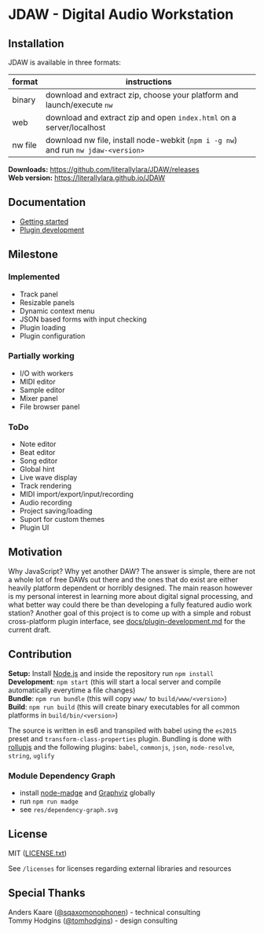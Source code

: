 JDAW - Digital Audio Workstation
================================

## Installation

JDAW is available in three formats:

| format  | instructions                                                                      |
| ------- | --------------------------------------------------------------------------------- |
| binary  | download and extract zip, choose your platform and launch/execute `nw`            |
| web     | download and extract zip and open `index.html` on a server/localhost              |
| nw file | download nw file, install node-webkit (`npm i -g nw`) and run `nw jdaw-<version>` |

**Downloads:** https://github.com/literallylara/JDAW/releases  
**Web version:** https://literallylara.github.io/JDAW

## Documentation

* [Getting started](docs/getting-started.md)
* [Plugin development](docs/plugin-development.md)

## Milestone

### Implemented
* Track panel
* Resizable panels
* Dynamic context menu
* JSON based forms with input checking
* Plugin loading
* Plugin configuration

### Partially working
* I/O with workers
* MIDI editor
* Sample editor
* Mixer panel
* File browser panel

### ToDo
* Note editor
* Beat editor
* Song editor
* Global hint
* Live wave display
* Track rendering
* MIDI import/export/input/recording
* Audio recording
* Project saving/loading
* Suport for custom themes
* Plugin UI

## Motivation

Why JavaScript? Why yet another DAW? The answer is simple, there are not a whole lot of free DAWs out there and the ones that do exist are either heavily platform dependent or horribly designed. The main reason however is my personal interest in learning more about digital signal processing, and what better way could there be than developing a fully featured audio work station? Another goal of this project is to come up with a simple and robust cross-platform plugin interface, see [docs/plugin-development.md](docs/plugin-development.md) for the current draft.

## Contribution

**Setup:** Install [Node.js](https://nodejs.org/en/) and inside the repository run `npm install`  
**Development**: `npm start` (this will start a local server and compile automatically everytime a file changes)  
**Bundle**: `npm run bundle` (this will copy `www/` to `build/www/<version>`)  
**Build**: `npm run build`  (this will create binary executables for all common platforms in `build/bin/<version>`)

The source is written in es6 and transpiled with babel using the `es2015` preset and `transform-class-properties` plugin.   Bundling is done with [rollupjs](http://rollupjs.org/) and the following plugins: `babel`, `commonjs`, `json`, `node-resolve`, `string`, `uglify`

### Module Dependency Graph

* install [node-madge](https://github.com/pahen/madge) and [Graphviz](http://www.graphviz.org/Download..php) globally
* run `npm run madge`
* see `res/dependency-graph.svg`

## License

MIT ([LICENSE.txt](LICENSE.txt))  

See `/licenses` for licenses regarding external libraries and resources

## Special Thanks

Anders Kaare ([@sqaxomonophonen](https://github.com/sqaxomonophonen)) - technical consulting  
Tommy Hodgins ([@tomhodgins](https://github.com/tomhodgins)) - design consulting
